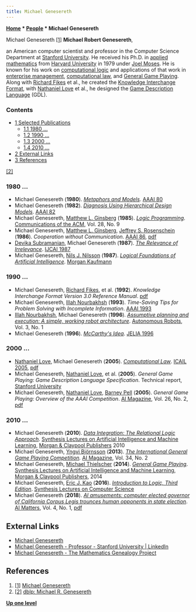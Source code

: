 ```yaml
---
title: Michael Genesereth
---
```

**[Home](Home "Home") \* [People](People "People") \* Michael Genesereth**



 [](http://logic.stanford.edu/people/genesereth/genesereth.html) Michael Genesereth <a id="cite-note-1" href="#cite-ref-1">[1]</a> 
**Michael Robert Genesereth**,  

an American computer scientist and professor in the Computer Science Department at [Stanford University](Stanford_University "Stanford University"). He received his Ph.D. in [applied mathematics](https://en.wikipedia.org/wiki/Applied_mathematics) from [Harvard University](Harvard_University "Harvard University") in 1979 under [Joel Moses](Mathematician#JMoses "Mathematician").
He is known for his work on [computational logic](https://en.wikipedia.org/wiki/Computational_logic) and applications of that work in [enterprise management](https://en.wikipedia.org/wiki/Management), [computational law](https://en.wikipedia.org/wiki/Computational_law), and [General Game Playing](General_Game_Playing "General Game Playing"). 
Along with [Richard Fikes](Richard_Fikes "Richard Fikes") et al., he created the [Knowledge Interchange Format](https://en.wikipedia.org/wiki/Knowledge_Interchange_Format), 
with [Nathaniel Love](index.php?title=Nathaniel_Love&action=edit&redlink=1 "Nathaniel Love (page does not exist)") et al., he designed the [Game Description Language](General_Game_Playing#GDL "General Game Playing") (GDL). 



### Contents


* [1 Selected Publications](#selected-publications)
	+ [1.1 1980 ...](#1980-...)
	+ [1.2 1990 ...](#1990-...)
	+ [1.3 2000 ...](#2000-...)
	+ [1.4 2010 ...](#2010-...)
* [2 External Links](#external-links)
* [3 References](#references)






<a id="cite-note-2" href="#cite-ref-2">[2]</a>



### 1980 ...


* Michael Genesereth (**1980**). *[Metaphors and Models](https://www.aaai.org/Library/AAAI/1980/aaai80-058.php)*. [AAAI 80](Conferences#AAAI-80 "Conferences")
* Michael Genesereth (**1982**). *[Diagnosis Using Hierarchical Design Models](https://www.aaai.org/Library/AAAI/1982/aaai82-067.php)*. [AAAI 82](Conferences#AAAI-82 "Conferences")
* Michael Genesereth, [Matthew L. Ginsberg](Matthew_L._Ginsberg "Matthew L. Ginsberg") (**1985**). *[Logic Programming](https://dl.acm.org/citation.cfm?id=4287)*. [Communications of the ACM](ACM#Communications "ACM"), Vol. 28, No. 9
* Michael Genesereth, [Matthew L. Ginsberg](Matthew_L._Ginsberg "Matthew L. Ginsberg"), [Jeffrey S. Rosenschein](Mathematician#JSRosenschein "Mathematician") (**1986**). *Cooperation without Communication*. [AAAI 86](Conferences#AAAI-86 "Conferences"), [pdf](http://logic.stanford.edu/publications/genesereth/cooperation.pdf)
* [Devika Subramanian](Mathematician#DSubramanian "Mathematician"), Michael Genesereth (**1987**). *[The Relevance of Irrelevance](https://dl.acm.org/citation.cfm?id=1625098)*. [IJCAI 1987](Conferences#IJCAI1987 "Conferences")
* Michael Genesereth, [Nils J. Nilsson](Mathematician#NilsNilsson "Mathematician") (**1987**). *[Logical Foundations of Artificial Intelligence](https://www.sciencedirect.com/book/9780934613316/logical-foundations-of-artificial-intelligence)*. [Morgan Kaufmann](https://en.wikipedia.org/wiki/Morgan_Kaufmann_Publishers)


### 1990 ...


* Michael Genesereth, [Richard Fikes](Richard_Fikes "Richard Fikes"), et al. (**1992**). *Knowledge Interchange Format Version 3.0 Reference Manual*. [pdf](http://logic.stanford.edu/publications/genesereth/kif.pdf)
* Michael Genesereth, [Illah Nourbakhsh](Mathematician#IRNourbakhsh "Mathematician") (**1993**). *Time-Saving Tips for Problem Solving with Incomplete Information*. [AAAI 1993](Conferences#AAAI-93 "Conferences")
* [Illah Nourbakhsh](Mathematician#IRNourbakhsh "Mathematician"), Michael Genesereth (**1996**). *[Assumptive planning and execution: A simple, working robot architecture](https://www.ri.cmu.edu/publications/assumptive-planning-and-execution-a-simple-working-robot-architecture/)*. [Autonomous Robots](https://dblp.uni-trier.de/db/journals/arobots/arobots3.html), Vol. 3, No. 1
* Michael Genesereth (**1996**). *[McCarthy's Idea](https://link.springer.com/chapter/10.1007%2F3-540-61630-6_9)*. [JELIA 1996](https://dblp.uni-trier.de/db/conf/jelia/jelia96.html)


### 2000 ...


* [Nathaniel Love](index.php?title=Nathaniel_Love&action=edit&redlink=1 "Nathaniel Love (page does not exist)"), Michael Genesereth (**2005**). *[Computational Law](https://dl.acm.org/citation.cfm?id=1165517)*. [ICAIL 2005](https://dblp.uni-trier.de/db/conf/icail/icail2005.html), [pdf](http://logic.stanford.edu/publications/love/computationallaw.pdf)
* Michael Genesereth, [Nathaniel Love](index.php?title=Nathaniel_Love&action=edit&redlink=1 "Nathaniel Love (page does not exist)"), et al. (**2005**). *General Game Playing: Game Description Language Specification*. Technical report, [Stanford University](Stanford_University "Stanford University")
* Michael Genesereth, [Nathaniel Love](index.php?title=Nathaniel_Love&action=edit&redlink=1 "Nathaniel Love (page does not exist)"), [Barney Pell](Barney_Pell "Barney Pell") (**2005**). *General Game Playing: Overview of the AAAI Competition*. [AI Magazine](AAAI#AIMAG "AAAI"), Vol. 26, No. 2, [pdf](http://logic.stanford.edu/classes/cs227/2013/readings/aaai.pdf)


### 2010 ...


* Michael Genesereth (**2010**). *[Data Integration: The Relational Logic Approach](https://www.morganclaypool.com/doi/abs/10.2200/S00226ED1V01Y200911AIM008)*. [Synthesis Lectures on Artificial Intelligence and Machine Learning](https://www.morganclaypool.com/toc/aim/1/1), [Morgan & Claypool Publishers](https://www.morganclaypool.com/) 2010
* Michael Genesereth, [Yngvi Björnsson](Yngvi_Bj%C3%B6rnsson "Yngvi Björnsson") (**2013**). *[The International General Game Playing Competition](https://aaai.org/ojs/index.php/aimagazine/article/view/2475).* [AI Magazine](AAAI#AIMAG "AAAI"), Vol. 34, No. 2
* Michael Genesereth, [Michael Thielscher](Michael_Thielscher "Michael Thielscher") (**2014**). *[General Game Playing](https://www.morganclaypool.com/doi/abs/10.2200/S00564ED1V01Y201311AIM024)*. [Synthesis Lectures on Artificial Intelligence and Machine Learning](https://www.morganclaypool.com/toc/aim/1/1), [Morgan & Claypool Publishers](https://www.morganclaypool.com/), 2014
* Michael Genesereth, [Eric J. Kao](https://www.linkedin.com/in/ericjkao) (**2016**). *[Introduction to Logic, Third Edition](https://www.morganclaypool.com/doi/abs/10.2200/S00734ED2V01Y201609CSL008)*. [Synthesis Lectures on Computer Science](https://www.morganclaypool.com/toc/csl/1/1)
* Michael Genesereth (**2018**). *[AI amusements: computer elected governor of California Corpus Legis trounces human opponents in state election](https://dl.acm.org/citation.cfm?doid=3203247.3203256)*. [AI Matters](https://sigai.acm.org/aimatters/blog/), Vol. 4, No. 1, [pdf](https://sigai.acm.org/static/aimatters/4-1/AIMatters-4-1-09-Genesereth.pdf)


## External Links


* [Michael Genesereth](http://logic.stanford.edu/people/genesereth/genesereth.html)
* [Michael Genesereth - Professor - Stanford University | LinkedIn](https://www.linkedin.com/in/michael-genesereth-2a006157)
* [Michael Genesereth - The Mathematics Genealogy Project](https://genealogy.math.ndsu.nodak.edu/id.php?id=71203)


## References


1. <a id="cite-ref-1" href="#cite-note-1">[1]</a> [Michael Genesereth](http://logic.stanford.edu/people/genesereth/genesereth.html)
2. <a id="cite-ref-2" href="#cite-note-2">[2]</a> [dblp: Michael R. Genesereth](https://dblp.uni-trier.de/pers/hd/g/Genesereth:Michael_R=)

**[Up one level](People "People")**







 
